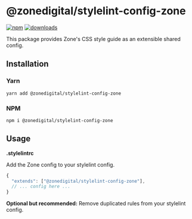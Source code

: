 # @zonedigital/stylelint-config-zone

[![npm][npm-image]][npm-url] [![downloads][downloads-image]][npm-url]

[npm-image]: https://img.shields.io/npm/v/@zonedigital/stylelint-config-zone.svg?style=flat-square
[npm-url]: https://npmjs.org/package/@zonedigital/stylelint-config-zone
[downloads-image]: https://img.shields.io/npm/dm/@zonedigital/stylelint-config-zone.svg?style=flat-square

This package provides Zone's CSS style guide as an extensible shared config.

## Installation

### Yarn

`yarn add @zonedigital/stylelint-config-zone`

### NPM

`npm i @zonedigital/stylelint-config-zone`

## Usage

**.stylelintrc**

Add the Zone config to your stylelint config.

```javascript
{
  "extends": ["@zonedigital/stylelint-config-zone"],
  // ... config here ...
}
```

**Optional but recommended:** Remove duplicated rules from your stylelint config.
